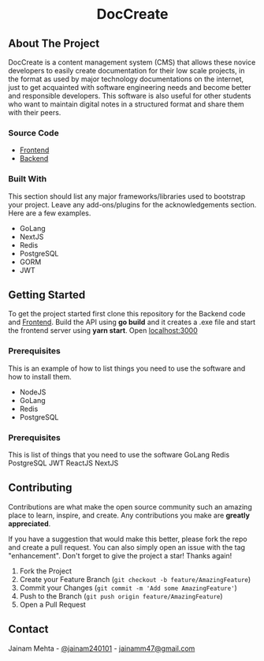 
<!-- PROJECT LOGO -->
<br />
<div align="center">
  <h1 align="center">DocCreate</h1>
</div>



<!-- ABOUT THE PROJECT -->
## About The Project
DocCreate is a content management system (CMS) that allows these novice developers to easily create documentation for their low scale projects, in the format as used by major technology documentations on the internet, just to get acquainted with software engineering needs and become better and responsible developers.
This software is also useful for other students who want to maintain digital notes in a structured format and share them with their peers.

### Source Code
<ul>
  <li><a href="https://github.com/praj31/doc-create-nextjs">Frontend </a></li>
  <li><a href="https://github.com/jainam240101/doc-create">Backend</a></li>
</ul>  


### Built With

This section should list any major frameworks/libraries used to bootstrap your project. Leave any add-ons/plugins for the acknowledgements section. Here are a few examples.

* GoLang
* NextJS
* Redis
* PostgreSQL
* GORM 
* JWT  



<!-- GETTING STARTED -->
## Getting Started

To get the project started first clone this repository for the Backend code and <a href="https://github.com/praj31/doc-create-nextjs">Frontend</a>. Build the API using <strong>go build</strong> and it creates a .exe file and start the frontend server using <strong>yarn start</strong>. Open <a href="http://loclahost:3000">localhost:3000</a>

### Prerequisites

This is an example of how to list things you need to use the software and how to install them.
* NodeJS
* GoLang
* Redis
* PostgreSQL

### Prerequisites

This is list of things that you need to use the software
  GoLang
  Redis
  PostgreSQL
  JWT
  ReactJS
  NextJS
  
## Contributing

Contributions are what make the open source community such an amazing place to learn, inspire, and create. Any contributions you make are **greatly appreciated**.

If you have a suggestion that would make this better, please fork the repo and create a pull request. You can also simply open an issue with the tag "enhancement".
Don't forget to give the project a star! Thanks again!

1. Fork the Project
2. Create your Feature Branch (`git checkout -b feature/AmazingFeature`)
3. Commit your Changes (`git commit -m 'Add some AmazingFeature'`)
4. Push to the Branch (`git push origin feature/AmazingFeature`)
5. Open a Pull Request

<!-- CONTACT -->
## Contact

Jainam Mehta - [@jainam240101](https://twitter.com/jainam240101) - jainamm47@gmail.com

